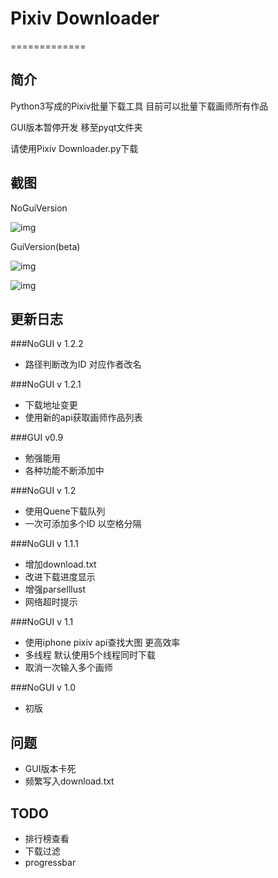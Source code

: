 # Pixiv Downloader
=============

## 简介

Python3写成的Pixiv批量下载工具 目前可以批量下载画师所有作品

GUI版本暂停开发 移至pyqt文件夹

请使用Pixiv Downloader.py下载


## 截图

NoGuiVersion

![img](https://raw.github.com/bebound/Pixiv/master/ScreenShot/1.png)

GuiVersion(beta)

![img](https://raw.github.com/bebound/Pixiv/master/ScreenShot/GUI2.png)

![img](https://raw.github.com/bebound/Pixiv/master/ScreenShot/GUI1.png)


## 更新日志

###NoGUI v 1.2.2
- 路径判断改为ID 对应作者改名

###NoGUI v 1.2.1

- 下载地址变更
- 使用新的api获取画师作品列表

###GUI v0.9

- 勉强能用
- 各种功能不断添加中

###NoGUI v 1.2

- 使用Quene下载队列
- 一次可添加多个ID 以空格分隔

###NoGUI v 1.1.1

- 增加download.txt
- 改进下载进度显示
- 增强parseIllust
- 网络超时提示

###NoGUI v 1.1

- 使用iphone pixiv api查找大图 更高效率
- 多线程 默认使用5个线程同时下载
- 取消一次输入多个画师

###NoGUI  v 1.0

- 初版


## 问题

- GUI版本卡死
- 频繁写入download.txt

## TODO

- 排行榜查看
- 下载过滤
- progressbar
